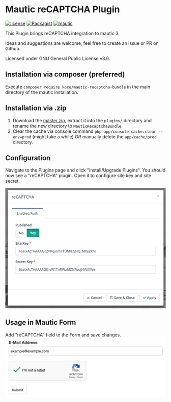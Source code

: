 # Mautic reCAPTCHA Plugin

[![license](https://img.shields.io/packagist/v/koco/mautic-recaptcha-bundle.svg)](https://packagist.org/packages/koco/mautic-recaptcha-bundle) 
[![Packagist](https://img.shields.io/packagist/l/koco/mautic-recaptcha-bundle.svg)](LICENSE)
[![mautic](https://img.shields.io/badge/mautic-%3E%3D%202.11-blue.svg)](https://www.mautic.org/mixin/recaptcha/)

This Plugin brings reCAPTCHA integration to mautic 3.

Ideas and suggestions are welcome, feel free to create an issue or PR on Github.

Licensed under GNU General Public License v3.0.

## Installation via composer (preferred)
Execute `composer require koco/mautic-recaptcha-bundle` in the main directory of the mautic installation.

## Installation via .zip
1. Download the [master.zip](https://github.com/KonstantinCodes/mautic-recaptcha/archive/master.zip), extract it into the `plugins/` directory and rename the new directory to `MauticRecaptchaBundle`.
2. Clear the cache via console command `php app/console cache:clear --env=prod` (might take a while) *OR* manually delete the `app/cache/prod` directory.

## Configuration
Navigate to the Plugins page and click "Install/Upgrade Plugins". You should now see a "reCAPTCHA" plugin. Open it to configure site key and site secret.

![plugin config](/doc/config.png?raw=true "plugin config")

## Usage in Mautic Form
Add "reCAPTCHA" field to the Form and save changes.
![mautic form](/doc/form_preview.png?raw=true "Mautic Form with reCAPTCHA")
